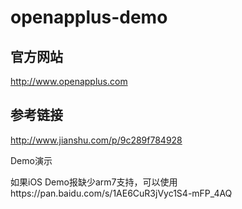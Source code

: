 # openapplus-demo

## 官方网站
http://www.openapplus.com
## 参考链接
http://www.jianshu.com/p/9c289f784928

Demo演示

如果iOS Demo报缺少arm7支持，可以使用https://pan.baidu.com/s/1AE6CuR3jVyc1S4-mFP_4AQ
